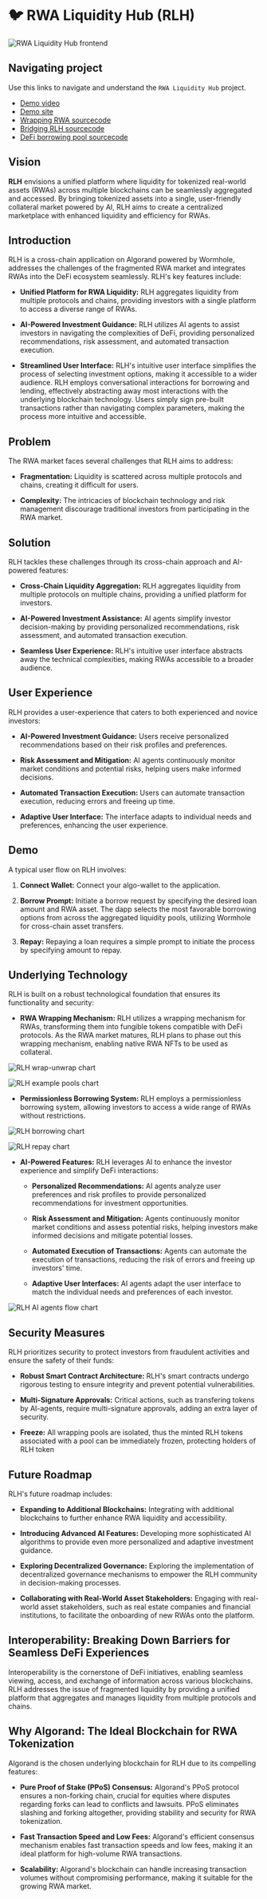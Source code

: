 # :bird: RWA Liquidity Hub (RLH)

![RWA Liquidity Hub frontend](rlh_site.png)

## Navigating project

Use this links to navigate and understand the `RWA Liquidity Hub` project.

- [Demo video](https://youtu.be/glk_zKz8qpM)
- [Demo site](https://rwa-liquidity-hub.vercel.app/)
- [Wrapping RWA sourcecode](https://github.com/RWA-Liquidity-Hub/wrapping-algokit)
- [Bridging RLH sourcecode](https://github.com/RWA-Liquidity-Hub/wormhole-token-bridge)
- [DeFi borrowing pool sourcecode](https://github.com/RWA-Liquidity-Hub/aave-v3-deploy)

## Vision

**RLH** envisions a unified platform where liquidity for tokenized real-world assets (RWAs) across multiple blockchains can be seamlessly aggregated and accessed. By bringing tokenized assets into a single, user-friendly collateral market powered by AI, RLH aims to create a centralized marketplace with enhanced liquidity and efficiency for RWAs.

## Introduction

RLH is a cross-chain application on Algorand powered by Wormhole, addresses the challenges of the fragmented RWA market and integrates RWAs into the DeFi ecosystem seamlessly. RLH's key features include:

* **Unified Platform for RWA Liquidity:** RLH aggregates liquidity from multiple protocols and chains, providing investors with a single platform to access a diverse range of RWAs.

* **AI-Powered Investment Guidance:** RLH utilizes AI agents to assist investors in navigating the complexities of DeFi, providing personalized recommendations, risk assessment, and automated transaction execution.

* **Streamlined User Interface:** RLH's intuitive user interface simplifies the process of selecting investment options, making it accessible to a wider audience. RLH employs conversational interactions for borrowing and lending, effectively abstracting away most interactions with the underlying blockchain technology. Users simply sign pre-built transactions rather than navigating complex parameters, making the process more intuitive and accessible.

## Problem

The RWA market faces several challenges that RLH aims to address:

* **Fragmentation:** Liquidity is scattered across multiple protocols and chains, creating it difficult for users.

* **Complexity:** The intricacies of blockchain technology and risk management discourage traditional investors from participating in the RWA market.

## Solution

RLH tackles these challenges through its cross-chain approach and AI-powered features:

* **Cross-Chain Liquidity Aggregation:** RLH aggregates liquidity from multiple protocols on multiple chains, providing a unified platform for investors.

* **AI-Powered Investment Assistance:** AI agents simplify investor decision-making by providing personalized recommendations, risk assessment, and automated transaction execution.

* **Seamless User Experience:** RLH's intuitive user interface abstracts away the technical complexities, making RWAs accessible to a broader audience.

## User Experience

RLH provides a user-experience that caters to both experienced and novice investors:

* **AI-Powered Investment Guidance:** Users receive personalized recommendations based on their risk profiles and preferences.

* **Risk Assessment and Mitigation:** AI agents continuously monitor market conditions and potential risks, helping users make informed decisions.

* **Automated Transaction Execution:** Users can automate transaction execution, reducing errors and freeing up time.

* **Adaptive User Interface:** The interface adapts to individual needs and preferences, enhancing the user experience.

## Demo

A typical user flow on RLH involves:

1. **Connect Wallet:** Connect your algo-wallet to the application.

2. **Borrow Prompt:** Initiate a borrow request by specifying the desired loan amount and RWA asset. The dapp selects the most favorable borrowing options from across the aggregated liquidity pools, utilizing Wormhole for cross-chain asset transfers.

4. **Repay:** Repaying a loan requires a simple prompt to initiate the process by specifying amount to repay.

## Underlying Technology

RLH is built on a robust technological foundation that ensures its functionality and security:

* **RWA Wrapping Mechanism:** RLH utilizes a wrapping mechanism for RWAs, transforming them into fungible tokens compatible with DeFi protocols. As the RWA market matures, RLH plans to phase out this wrapping mechanism, enabling native RWA NFTs to be used as collateral.

![RLH wrap-unwrap chart](rlh_wrapping.png)

![RLH example pools chart](rlh_pools.png)

* **Permissionless Borrowing System:** RLH employs a permissionless borrowing system, allowing investors to access a wide range of RWAs without restrictions.

![RLH borrowing chart](rlh_borrow.png)

![RLH repay chart](rlh_repay.png)

* **AI-Powered Features:** RLH leverages AI to enhance the investor experience and simplify DeFi interactions:

    * **Personalized Recommendations:** AI agents analyze user preferences and risk profiles to provide personalized recommendations for investment opportunities.

    * **Risk Assessment and Mitigation:** Agents continuously monitor market conditions and assess potential risks, helping investors make informed decisions and mitigate potential losses.

    * **Automated Execution of Transactions:** Agents can automate the execution of transactions, reducing the risk of errors and freeing up investors' time.

    * **Adaptive User Interfaces:** AI agents adapt the user interface to match the individual needs and preferences of each investor.

![RLH AI agents flow chart](rlh_agents.png)

## Security Measures

RLH prioritizes security to protect investors from fraudulent activities and ensure the safety of their funds:

* **Robust Smart Contract Architecture:** RLH's smart contracts undergo rigorous testing to ensure integrity and prevent potential vulnerabilities.

* **Multi-Signature Approvals:** Critical actions, such as transfering tokens by AI-agents, require multi-signature approvals, adding an extra layer of security.

* **Freeze:** All wrapping pools are isolated, thus the minted RLH tokens associated with a pool can be immediately frozen, protecting holders of RLH token

## Future Roadmap

RLH's future roadmap includes:

* **Expanding to Additional Blockchains:** Integrating with additional blockchains to further enhance RWA liquidity and accessibility.

* **Introducing Advanced AI Features:** Developing more sophisticated AI algorithms to provide even more personalized and adaptive investment guidance.

* **Exploring Decentralized Governance:** Exploring the implementation of decentralized governance mechanisms to empower the RLH community in decision-making processes.

* **Collaborating with Real-World Asset Stakeholders:** Engaging with real-world asset stakeholders, such as real estate companies and financial institutions, to facilitate the onboarding of new RWAs onto the platform.

## Interoperability: Breaking Down Barriers for Seamless DeFi Experiences

Interoperability is the cornerstone of DeFi initiatives, enabling seamless viewing, access, and exchange of information across various blockchains. RLH addresses the issue of fragmented liquidity by providing a unified platform that aggregates and manages liquidity from multiple protocols and chains.

## Why Algorand: The Ideal Blockchain for RWA Tokenization

Algorand is the chosen underlying blockchain for RLH due to its compelling features:

* **Pure Proof of Stake (PPoS) Consensus:** Algorand's PPoS protocol ensures a non-forking chain, crucial for equities where disputes regarding forks can lead to conflicts and lawsuits. PPoS eliminates slashing and forking altogether, providing stability and security for RWA tokenization.

* **Fast Transaction Speed and Low Fees:** Algorand's efficient consensus mechanism enables fast transaction speeds and low fees, making it an ideal platform for high-volume RWA transactions.

* **Scalability:** Algorand's blockchain can handle increasing transaction volumes without compromising performance, making it suitable for the growing RWA market.

